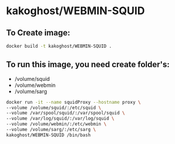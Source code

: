 # kakoghost/WEBMIN-SQUID

## To Create image:

```bash
docker build -t kakoghost/WEBMIN-SQUID .
```

## To run this image, you need create folder's:

- /volume/squid
- /volume/webmin
- /volume/sarg

```bash
docker run -it --name squidProxy --hostname proxy \
--volume /volume/squid/:/etc/squid \
--volume /var/spool/squid/:/var/spool/squid \
--volume /var/log/squid/:/var/log/squid \
--volume /volume/webmin/:/etc/webmin \
--volume /volume/sarg/:/etc/sarg \
kakoghost/WEBMIN-SQUID /bin/bash
```

